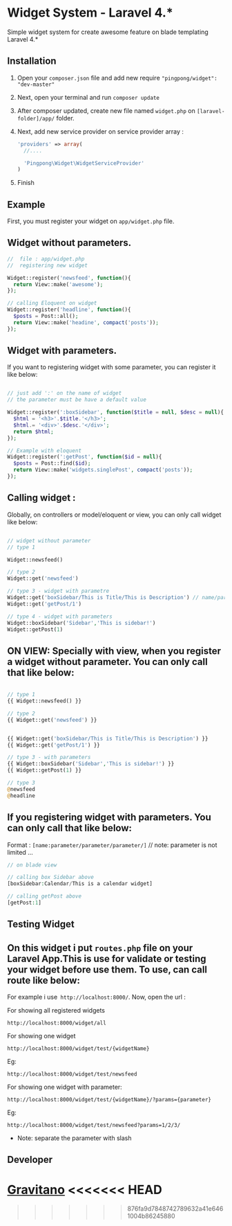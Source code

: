 Widget System - Laravel 4.*
======

Simple widget system for create awesome feature on blade templating Laravel 4.*

Installation
------------

1. Open your `composer.json` file and add new require `"pingpong/widget": "dev-master"`
2. Next, open your terminal and run `composer update`
3. After composer updated, create new file named `widget.php` on `[laravel-folder]/app/` folder.
4. Next, add new service provider on service provider array :
  
    ```php
    'providers' => array(
      //....

      'Pingpong\Widget\WidgetServiceProvider'
    )
    ```
    
5. Finish

Example
------------------

  First, you must register your widget on `app/widget.php` file.
  
  Widget without parameters.
  ---------------------------
  
  ```php
  //  file : app/widget.php
  //  registering new widget
  
  Widget::register('newsfeed', function(){
    return View::make('awesome');
  });
  
  // calling Eloquent on widget
  Widget::register('headline', function(){
    $posts = Post::all();
    return View::make('headine', compact('posts'));
  });
  
  ```
  Widget with parameters.
  -------------
  If you want to registering widget with some parameter, you can register it like below:
  
  ```php
  
  // just add ':' on the name of widget
  // the parameter must be have a default value
  
  Widget::register(':boxSidebar', function($title = null, $desc = null){
    $html = '<h3>'.$title.'</h3>';
    $html.= '<div>'.$desc.'</div>';
    return $html;
  });
  
  // Example with eloquent
  Widget::register(':getPost', function($id = null){
    $posts = Post::find($id);
    return View::make('widgets.singlePost', compact('posts'));
  });
  
  ```
  
  Calling widget :
  -------------------
  Globally, on controllers or model/eloquent or view,  you can only call widget like below:
  
  ```php
  
  // widget without parameter
  // type 1
  
  Widget::newsfeed()
  
  // type 2
  Widget::get('newsfeed')
  
  // type 3 - widget with parametre
  Widget::get('boxSidebar/This is Title/This is Description') // name/parameter/parameter/parameter
  Widget::get('getPost/1')
  
  // type 4 - widget with parameters
  Widget::boxSidebar('Sidebar','This is sidebar!')
  Widget::getPost(1)
  ```
  
  ON VIEW:
  Specially with view, when you register a widget without parameter. You can only call that like below:
  ----------------------------
  
  ```php
  
  // type 1
  {{ Widget::newsfeed() }}
  
  // type 2
  {{ Widget::get('newsfeed') }}
  
  
  {{ Widget::get('boxSidebar/This is Title/This is Description') }} 
  {{ Widget::get('getPost/1') }}
  
  // type 3 - with parameters
  {{ Widget::boxSidebar('Sidebar','This is sidebar!') }}
  {{ Widget::getPost(1) }}

  // type 3
  @newsfeed
  @headline
  
  ```
  If you registering widget with parameters. You can only call that like below:
  ----------------------------
  Format : `[name:parameter/parameter/parameter/]` // note: parameter is not limited ...
  
  ```php
  // on blade view

  // calling box Sidebar above
  [boxSidebar:Calendar/This is a calendar widget]
  
  // calling getPost above
  [getPost:1]
  ```

Testing Widget
------------
On this widget i put `routes.php` file on your Laravel App.This is use for validate or testing your widget before use them. To use, can call route like below:
  --------------
  For example i use` http://localhost:8000/`. Now, open the url :

  For showing all registered widgets
  ```
  http://localhost:8000/widget/all
  ```
  
  For showing one widget
  ```
  http://localhost:8000/widget/test/{widgetName}
  ```
  Eg:
  ```
  http://localhost:8000/widget/test/newsfeed
  ```
  
  For showing one widget with parameter:
  ```
  http://localhost:8000/widget/test/{widgetName}/?params={parameter}
  ```
  Eg:
  ```
  http://localhost:8000/widget/test/newsfeed?params=1/2/3/
  ```
  
  - Note: separate the parameter with slash
  



Developer
--------
[Gravitano](https://github.com/gravitano)
<<<<<<< HEAD
=======

>>>>>>> 876fa9d7848742789632a41e6461004b86245880
